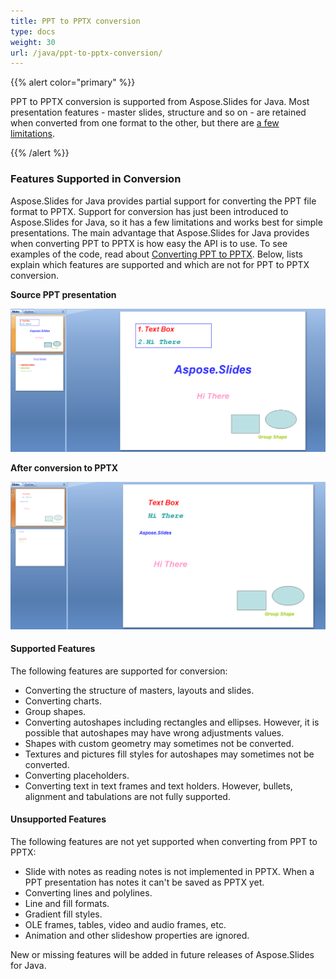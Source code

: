 ```yaml
---
title: PPT to PPTX conversion
type: docs
weight: 30
url: /java/ppt-to-pptx-conversion/
---
```


{{% alert color="primary" %}} 

PPT to PPTX conversion is supported from Aspose.Slides for Java. Most presentation features - master slides, structure and so on - are retained when converted from one format to the other, but there are [a few limitations](/slides/java/ppt-to-pptx-conversion-html/).

{{% /alert %}} 
### **Features Supported in Conversion**
Aspose.Slides for Java provides partial support for converting the PPT file format to PPTX. Support for conversion has just been introduced to Aspose.Slides for Java, so it has a few limitations and works best for simple presentations. The main advantage that Aspose.Slides for Java provides when converting PPT to PPTX is how easy the API is to use. To see examples of the code, read about [Converting PPT to PPTX](/pages/createpage.action?spaceKey=slidesjava&title=Converting+PPT+to+PPTX&linkCreation=true&fromPageId=9503197). Below, lists explain which features are supported and which are not for PPT to PPTX conversion.


**Source PPT presentation**

![todo:image_alt_text](ppt-to-pptx-conversion_1.png)




**After conversion to PPTX**

![todo:image_alt_text](ppt-to-pptx-conversion_2.png)



#### **Supported Features**
The following features are supported for conversion:

- Converting the structure of masters, layouts and slides.
- Converting charts.
- Group shapes.
- Converting autoshapes including rectangles and ellipses. However, it is possible that autoshapes may have wrong adjustments values.
- Shapes with custom geometry may sometimes not be converted.
- Textures and pictures fill styles for autoshapes may sometimes not be converted.
- Converting placeholders.
- Converting text in text frames and text holders. However, bullets, alignment and tabulations are not fully supported.
#### **Unsupported Features**
The following features are not yet supported when converting from PPT to PPTX:

- Slide with notes as reading notes is not implemented in PPTX. When a PPT presentation has notes it can't be saved as PPTX yet.
- Converting lines and polylines.
- Line and fill formats.
- Gradient fill styles.
- OLE frames, tables, video and audio frames, etc.
- Animation and other slideshow properties are ignored.

New or missing features will be added in future releases of Aspose.Slides for Java.
